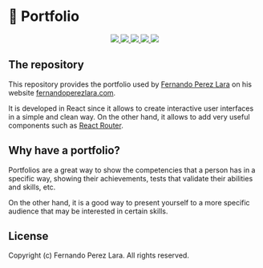 # 🚀 Portfolio

<p align="center">
    <a href="https://github.com/FernandoPerezLara/portfolio" alt="Github downloads">
        <img src="https://img.shields.io/github/downloads/FernandoPerezLara/portfolio/total?logo=github&style=flat-square" />
    </a>
    <a href="https://github.com/FernandoPerezLara/portfolio/issues" alt="Github open issues">
        <img src="https://img.shields.io/github/issues-raw/FernandoPerezLara/portfolio?logo=github&style=flat-square" />
    </a>
    <a href="https://github.com/FernandoPerezLara/portfolio/issues" alt="Github clossed issues">
        <img src="https://img.shields.io/github/issues-closed-raw/FernandoPerezLara/portfolio?logo=github&style=flat-square" />
    </a>
    <a href="https://github.com/FernandoPerezLara/portfolio/releases" alt="Github releases">
        <img src="https://img.shields.io/github/v/release/FernandoPerezLara/portfolio?logo=github&style=flat-square" />
    </a>
    <a href="https://github.com/FernandoPerezLara/portfolio/commits" alt="Github commit activity">
        <img src="https://img.shields.io/github/commit-activity/y/FernandoPerezLara/portfolio?logo=github&style=flat-square" />
    </a>
</p>

## The repository
This repository provides the portfolio used by [Fernando Perez Lara](https://github.com/FernandoPerezLara) on his website [fernandoperezlara.com](fernandoperezlara.com).

It is developed in React since it allows to create interactive user interfaces in a simple and clean way. On the other hand, it allows to add very useful components such as [React Router](https://reactrouter.com).

## Why have a portfolio?
Portfolios are a great way to show the competencies that a person has in a specific way, showing their achievements, tests that validate their abilities and skills, etc.

On the other hand, it is a good way to present yourself to a more specific audience that may be interested in certain skills.

## License
Copyright (c) Fernando Perez Lara. All rights reserved.